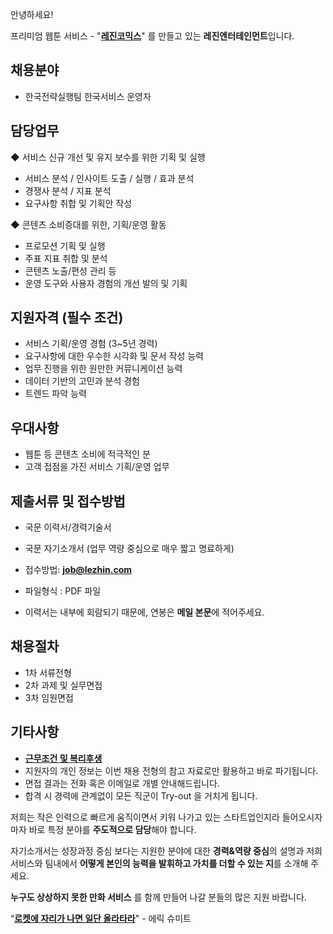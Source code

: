 ﻿안녕하세요!

프리미엄 웹툰 서비스 - "**[레진코믹스](http://www.lezhin.com)**" 를 만들고 있는 **레진엔터테인먼트**입니다.


## 채용분야 

- 한국전략실행팀 한국서비스 운영자

## 담당업무
 ◆ 서비스 신규 개선 및 유지 보수를 위한 기획 및 실행
- 서비스 분석 / 인사이트 도출 / 실행 / 효과 분석
- 경쟁사 분석 / 지표 분석
- 요구사항 취합 및 기획안 작성

 ◆ 콘텐츠 소비증대를 위한, 기획/운영 활동
- 프로모션 기획 및 실행
- 주표 지표 취합 및 분석
- 콘텐츠 노출/편성 관리 등
- 운영 도구와 사용자 경험의 개선 발의 및 기획

## 지원자격 (필수 조건)

- 서비스 기획/운영 경험 (3~5년 경력)
- 요구사항에 대한 우수한 시각화 및 문서 작성 능력
- 업무 진행을 위한 원만한 커뮤니케이션 능력
- 데이터 기반의 고민과 분석 경험
- 트렌드 파악 능력


## 우대사항

- 웹툰 등 콘텐츠 소비에 적극적인 분
- 고객 접점을 가진 서비스 기획/운영 업무


## 제출서류 및 접수방법

- 국문 이력서/경력기술서 
- 국문 자기소개서 (업무 역량 중심으로 매우 짧고 명료하게)


- 접수방법: **job@lezhin.com** 
- 파일형식 : PDF 파일  
- 이력서는 내부에 회람되기 때문에, 연봉은 **메일 본문**에 적어주세요.


## 채용절차 

- 1차 서류전형
- 2차 과제 및 실무면접 
- 3차 임원면접 


## 기타사항 
- [**근무조건 및 복리후생**](https://github.com/lezhin/apply/blob/master/README.md)
- 지원자의 개인 정보는 이번 채용 전형의 참고 자료로만 활용하고 바로 파기됩니다.
- 면접 결과는 전화 혹은 이메일로 개별 안내해드립니다.
- 합격 시 경력에 관계없이 모든 직군이 Try-out 을 거치게 됩니다. 


저희는 작은 인력으로 빠르게 움직이면서 키워 나가고 있는 스타트업인지라 들어오시자마자 바로 특정 분야를 **주도적으로 담당**해야 합니다. 

자기소개서는 성장과정 중심 보다는 지원한 분야에 대한 **경력&역량 중심**의 설명과 저희 서비스와 팀내에서 **어떻게 본인의 능력을 발휘하고 가치를 더할 수 있는 지**를 소개해 주세요.

**누구도 상상하지 못한 만화 서비스** 를 함께 만들어 나갈 분들의 많은 지원 바랍니다.


“[**로켓에 자리가 나면 일단 올라타라**](http://estima.wordpress.com/2012/05/28/sheryl/)" - 에릭 슈미트